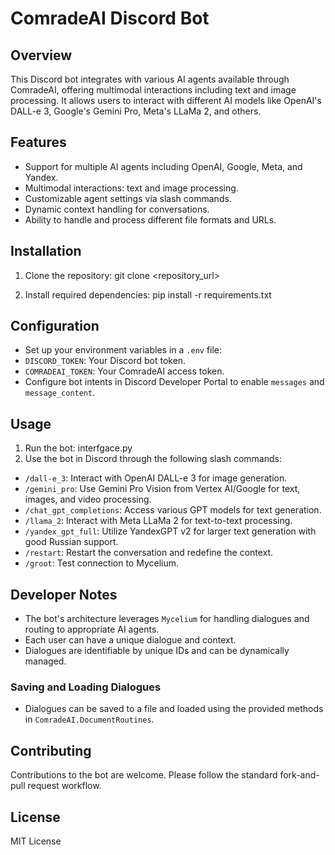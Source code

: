 # ComradeAI Discord Bot

## Overview
This Discord bot integrates with various AI agents available through ComradeAI, offering multimodal interactions including text and image processing. It allows users to interact with different AI models like OpenAI's DALL-e 3, Google's Gemini Pro, Meta's LLaMa 2, and others.

## Features
- Support for multiple AI agents including OpenAI, Google, Meta, and Yandex.
- Multimodal interactions: text and image processing.
- Customizable agent settings via slash commands.
- Dynamic context handling for conversations.
- Ability to handle and process different file formats and URLs.

## Installation
1. Clone the repository: git clone <repository_url>

2. Install required dependencies: pip install -r requirements.txt

## Configuration
- Set up your environment variables in a `.env` file:
- `DISCORD_TOKEN`: Your Discord bot token.
- `COMRADEAI_TOKEN`: Your ComradeAI access token.
- Configure bot intents in Discord Developer Portal to enable `messages` and `message_content`.

## Usage
1. Run the bot: interfgace.py
2. Use the bot in Discord through the following slash commands:
- `/dall-e_3`: Interact with OpenAI DALL-e 3 for image generation.
- `/gemini_pro`: Use Gemini Pro Vision from Vertex AI/Google for text, images, and video processing.
- `/chat_gpt_completions`: Access various GPT models for text generation.
- `/llama_2`: Interact with Meta LLaMa 2 for text-to-text processing.
- `/yandex_gpt_full`: Utilize YandexGPT v2 for larger text generation with good Russian support.
- `/restart`: Restart the conversation and redefine the context.
- `/groot`: Test connection to Mycelium.

## Developer Notes
- The bot's architecture leverages `Mycelium` for handling dialogues and routing to appropriate AI agents.
- Each user can have a unique dialogue and context.
- Dialogues are identifiable by unique IDs and can be dynamically managed.

### Saving and Loading Dialogues
- Dialogues can be saved to a file and loaded using the provided methods in `ComradeAI.DocumentRoutines`.

## Contributing
Contributions to the bot are welcome. Please follow the standard fork-and-pull request workflow.

## License
MIT License

